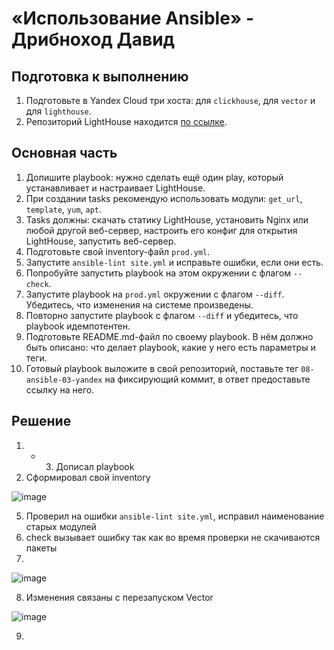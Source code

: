 # «Использование Ansible» - Дрибноход Давид

## Подготовка к выполнению

1. Подготовьте в Yandex Cloud три хоста: для `clickhouse`, для `vector` и для `lighthouse`.
2. Репозиторий LightHouse находится [по ссылке](https://github.com/VKCOM/lighthouse).

## Основная часть

1. Допишите playbook: нужно сделать ещё один play, который устанавливает и настраивает LightHouse.
2. При создании tasks рекомендую использовать модули: `get_url`, `template`, `yum`, `apt`.
3. Tasks должны: скачать статику LightHouse, установить Nginx или любой другой веб-сервер, настроить его конфиг для открытия LightHouse, запустить веб-сервер.
4. Подготовьте свой inventory-файл `prod.yml`.
5. Запустите `ansible-lint site.yml` и исправьте ошибки, если они есть.
6. Попробуйте запустить playbook на этом окружении с флагом `--check`.
7. Запустите playbook на `prod.yml` окружении с флагом `--diff`. Убедитесь, что изменения на системе произведены.
8. Повторно запустите playbook с флагом `--diff` и убедитесь, что playbook идемпотентен.
9. Подготовьте README.md-файл по своему playbook. В нём должно быть описано: что делает playbook, какие у него есть параметры и теги.
10. Готовый playbook выложите в свой репозиторий, поставьте тег `08-ansible-03-yandex` на фиксирующий коммит, в ответ предоставьте ссылку на него.

## Решение

1. - 3. Дописал playbook
4. Сформировал свой inventory 

![image](https://github.com/DrDavidN/ans08_03hw/assets/128225763/f41e1560-d52c-4848-b17b-7a52e6e69f8f)

5. Проверил на ошибки `ansible-lint site.yml`, исправил наименование старых модулей
6. check вызывает ошибку так как во время проверки не скачиваются пакеты
7.

![image](https://github.com/DrDavidN/ans08_03hw/assets/128225763/4276a7aa-ec78-4cf6-b918-65ff1fbf9117)

8. Изменения связаны с перезапуском Vector

![image](https://github.com/DrDavidN/ans08_03hw/assets/128225763/d92f2b92-6781-4306-9019-aae481997b4d)

9. 
